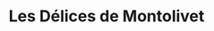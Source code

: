 ---
title: "Les Délices de Montolivet"
url: /marseille/les-delices-de-montolivet/
shop: Bäckerei
---